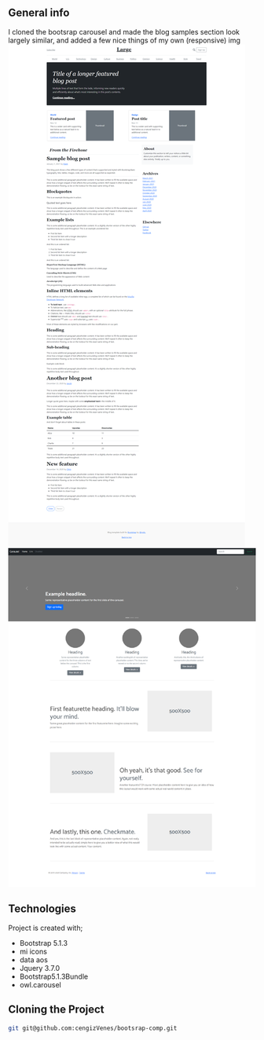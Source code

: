 ## General info

I cloned the bootsrap carousel and made the blog samples section look largely similar, and added a few nice things of my own (responsive)
img
<img src="images/blog_img.png">
<img src="images/carousel_img.png">

## Technologies

Project is created with;

* Bootstrap 5.1.3
* mi icons
* data aos
* Jquery 3.7.0
* Bootstrap5.1.3Bundle
* owl.carousel

## Cloning the Project

```bash
git git@github.com:cengizVenes/bootsrap-comp.git
```